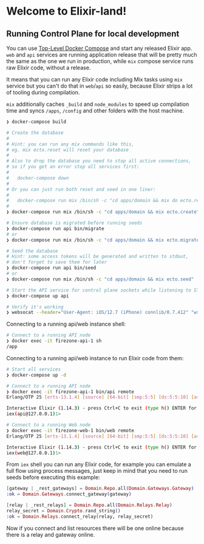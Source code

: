 # Welcome to Elixir-land!

## Running Control Plane for local development

You can use [Top-Level Docker Compose](../docker-compose.yml) and start any released Elixir
app. `web` and `api` services are running application release that will be pretty much the same
as the one we run in production, while `mix` compose service runs raw Elixir code, without a release.

It means that you can run any Elixir code including Mix tasks using `mix` service but you can't do that
in `web`/`api` so easily, because Elixir strips a lot of tooling during compilation.

`mix` additionally caches `_build` and `node_modules` to speed up compilation time and syncs
`/apps`, `/config` and other folders with the host machine.

```bash
❯ docker-compose build

# Create the database
#
# Hint: you can run any mix commands like this,
# eg. mix ecto.reset will reset your database
#
# Also to drop the database you need to stop all active connections,
# so if you get an error stop all services first:
#
#   docker-compose down
#
# Or you can just run both reset and seed in one liner:
#
#   docker-compose run mix /bin/sh -c "cd apps/domain && mix do ecto.reset, ecto.seed"
#
❯ docker-compose run mix /bin/sh -c "cd apps/domain && mix ecto.create"

# Ensure database is migrated before running seeds
❯ docker-compose run api bin/migrate
# or
❯ docker-compose run mix /bin/sh -c "cd apps/domain && mix ecto.migrate"

# Seed the database
# Hint: some access tokens will be generated and written to stdout,
# don't forget to save them for later
❯ docker-compose run api bin/seed
# or
❯ docker-compose run mix /bin/sh -c "cd apps/domain && mix ecto.seed"

# Start the API service for control plane sockets while listening to STDIN (where you will see all the logs)
❯ docker-compose up api

# Verify it's working
❯ websocat --header="User-Agent: iOS/12.7 (iPhone) connlib/0.7.412" "ws://127.0.0.1:13001/gateway/websocket?token=GATEWAY_TOKEN_FROM_SEEDS&external_id=thisisrandomandpersistent&name_suffix=kkX1&public_key=kceI60D6PrwOIiGoVz6hD7VYCgD1H57IVQlPJTTieUE="
```

Connecting to a running api/web instance shell:

```bash
# Connect to a running API node
❯ docker exec -it firezone-api-1 sh
/app
```

Connecting to a running api/web instance to run Elixir code from them:

```bash
# Start all services
❯ docker-compose up -d

# Connect to a running API node
❯ docker exec -it firezone-api-1 bin/api remote
Erlang/OTP 25 [erts-13.1.4] [source] [64-bit] [smp:5:5] [ds:5:5:10] [async-threads:1]

Interactive Elixir (1.14.3) - press Ctrl+C to exit (type h() ENTER for help)
iex(api@127.0.0.1)1>

# Connect to a running Web node
❯ docker exec -it firezone-web-1 bin/web remote
Erlang/OTP 25 [erts-13.1.4] [source] [64-bit] [smp:5:5] [ds:5:5:10] [async-threads:1]

Interactive Elixir (1.14.3) - press Ctrl+C to exit (type h() ENTER for help)
iex(web@127.0.0.1)1>
```

From `iex` shell you can run any Elixir code, for example you can emulate a full flow using process messages,
just keep in mind that you need to run seeds before executing this example:

```elixir
[gateway | _rest_gateways] = Domain.Repo.all(Domain.Gateways.Gateway)
:ok = Domain.Gateways.connect_gateway(gateway)

[relay | _rest_relays] = Domain.Repo.all(Domain.Relays.Relay)
relay_secret = Domain.Crypto.rand_string()
:ok = Domain.Relays.connect_relay(relay, relay_secret)
```

Now if you connect and list resources there will be one online because there is a relay and gateway online.
